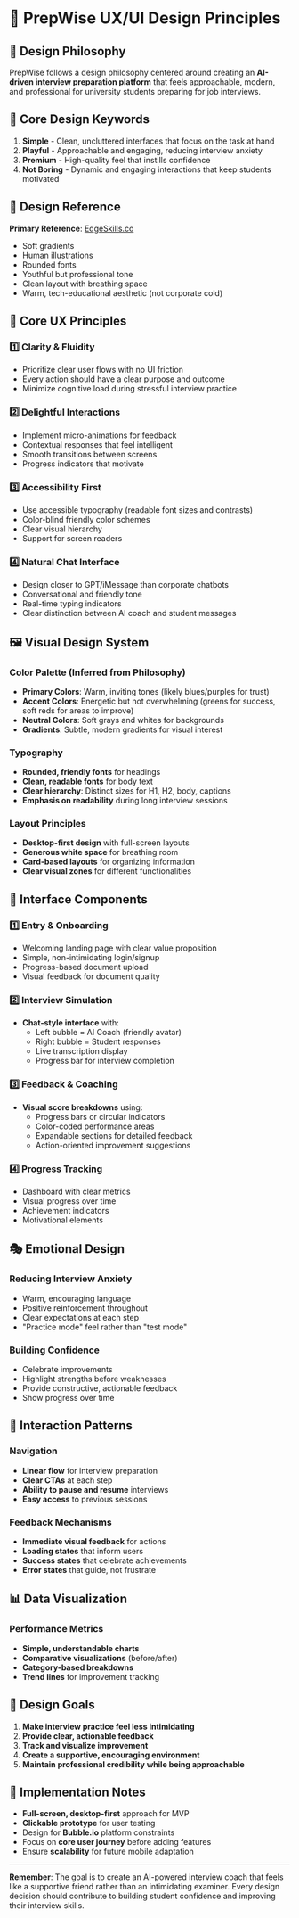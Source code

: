 # 🎨 PrepWise UX/UI Design Principles

## 📌 Design Philosophy

PrepWise follows a design philosophy centered around creating an **AI-driven interview preparation platform** that feels approachable, modern, and professional for university students preparing for job interviews.

## 🎨 Core Design Keywords

1. **Simple** - Clean, uncluttered interfaces that focus on the task at hand
2. **Playful** - Approachable and engaging, reducing interview anxiety
3. **Premium** - High-quality feel that instills confidence
4. **Not Boring** - Dynamic and engaging interactions that keep students motivated

## 🎯 Design Reference

**Primary Reference**: [EdgeSkills.co](https://www.edgeskills.co/)
- Soft gradients
- Human illustrations
- Rounded fonts
- Youthful but professional tone
- Clean layout with breathing space
- Warm, tech-educational aesthetic (not corporate cold)

## 🧠 Core UX Principles

### 1️⃣ **Clarity & Fluidity**
- Prioritize clear user flows with no UI friction
- Every action should have a clear purpose and outcome
- Minimize cognitive load during stressful interview practice

### 2️⃣ **Delightful Interactions**
- Implement micro-animations for feedback
- Contextual responses that feel intelligent
- Smooth transitions between screens
- Progress indicators that motivate

### 3️⃣ **Accessibility First**
- Use accessible typography (readable font sizes and contrasts)
- Color-blind friendly color schemes
- Clear visual hierarchy
- Support for screen readers

### 4️⃣ **Natural Chat Interface**
- Design closer to GPT/iMessage than corporate chatbots
- Conversational and friendly tone
- Real-time typing indicators
- Clear distinction between AI coach and student messages

## 🖼️ Visual Design System

### Color Palette (Inferred from Philosophy)
- **Primary Colors**: Warm, inviting tones (likely blues/purples for trust)
- **Accent Colors**: Energetic but not overwhelming (greens for success, soft reds for areas to improve)
- **Neutral Colors**: Soft grays and whites for backgrounds
- **Gradients**: Subtle, modern gradients for visual interest

### Typography
- **Rounded, friendly fonts** for headings
- **Clean, readable fonts** for body text
- **Clear hierarchy**: Distinct sizes for H1, H2, body, captions
- **Emphasis on readability** during long interview sessions

### Layout Principles
- **Desktop-first design** with full-screen layouts
- **Generous white space** for breathing room
- **Card-based layouts** for organizing information
- **Clear visual zones** for different functionalities

## 📱 Interface Components

### 1️⃣ **Entry & Onboarding**
- Welcoming landing page with clear value proposition
- Simple, non-intimidating login/signup
- Progress-based document upload
- Visual feedback for document quality

### 2️⃣ **Interview Simulation**
- **Chat-style interface** with:
  - Left bubble = AI Coach (friendly avatar)
  - Right bubble = Student responses
  - Live transcription display
  - Progress bar for interview completion

### 3️⃣ **Feedback & Coaching**
- **Visual score breakdowns** using:
  - Progress bars or circular indicators
  - Color-coded performance areas
  - Expandable sections for detailed feedback
  - Action-oriented improvement suggestions

### 4️⃣ **Progress Tracking**
- Dashboard with clear metrics
- Visual progress over time
- Achievement indicators
- Motivational elements

## 🎭 Emotional Design

### Reducing Interview Anxiety
- Warm, encouraging language
- Positive reinforcement throughout
- Clear expectations at each step
- "Practice mode" feel rather than "test mode"

### Building Confidence
- Celebrate improvements
- Highlight strengths before weaknesses
- Provide constructive, actionable feedback
- Show progress over time

## 🔄 Interaction Patterns

### Navigation
- **Linear flow** for interview preparation
- **Clear CTAs** at each step
- **Ability to pause and resume** interviews
- **Easy access** to previous sessions

### Feedback Mechanisms
- **Immediate visual feedback** for actions
- **Loading states** that inform users
- **Success states** that celebrate achievements
- **Error states** that guide, not frustrate

## 📊 Data Visualization

### Performance Metrics
- **Simple, understandable charts**
- **Comparative visualizations** (before/after)
- **Category-based breakdowns**
- **Trend lines** for improvement tracking

## 🎯 Design Goals

1. **Make interview practice feel less intimidating**
2. **Provide clear, actionable feedback**
3. **Track and visualize improvement**
4. **Create a supportive, encouraging environment**
5. **Maintain professional credibility while being approachable**

## 🚀 Implementation Notes

- **Full-screen, desktop-first** approach for MVP
- **Clickable prototype** for user testing
- Design for **Bubble.io** platform constraints
- Focus on **core user journey** before adding features
- Ensure **scalability** for future mobile adaptation

---

**Remember**: The goal is to create an AI-powered interview coach that feels like a supportive friend rather than an intimidating examiner. Every design decision should contribute to building student confidence and improving their interview skills.